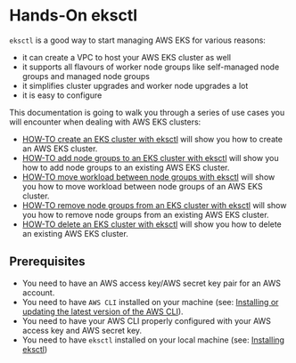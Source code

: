 # Hands-On eksctl

`eksctl` is a good way to start managing AWS EKS for various reasons:

* it can create a VPC to host your AWS EKS cluster as well
* it supports all flavours of worker node groups like self-managed node groups and managed node groups
* it simplifies cluster upgrades and worker node upgrades a lot
* it is easy to configure

This documentation is going to walk you through a series of use cases you will encounter when dealing with AWS EKS clusters:

* [HOW-TO create an EKS cluster with eksctl](eks_eksctl_create_cluster.md) will show you how to create an AWS EKS cluster.
* [HOW-TO add node groups to an EKS cluster with eksctl](eks_eksctl_add_nodegroup.md) will show you how to add node groups to an existing AWS EKS cluster.
* [HOW-TO move workload between node groups with eksctl](eks_eksctl_move_workloads.md) will show you how to move workload between node groups of an AWS EKS cluster.
* [HOW-TO remove node groups from an EKS cluster with eksctl](eks_eksctl_remove_nodegroup.md) will show you how to remove node groups from an existing AWS EKS cluster.
* [HOW-TO delete an EKS cluster with eksctl](eks_eksctl_delete_cluster.md) will show you how to delete an existing AWS EKS cluster.

## Prerequisites

* You need to have an AWS access key/AWS secret key pair for an AWS account.
* You need to have `AWS CLI` installed on your machine (see: [Installing or updating the latest version of the AWS CLI](https://docs.aws.amazon.com/cli/latest/userguide/getting-started-install.html)).
* You need to have your AWS CLI properly configured with your AWS access key and AWS secret key.
* You need to have `eksctl` installed on your local machine (see: [Installing eksctl](https://docs.aws.amazon.com/eks/latest/userguide/eksctl.html))